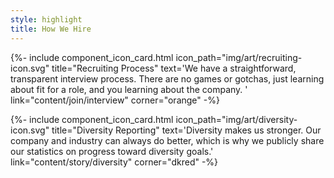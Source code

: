 ```yaml
---
style: highlight
title: How We Hire
---
```


<div class="row mx-auto text-center">

{%- include component_icon_card.html 
icon_path="img/art/recruiting-icon.svg"
title="Recruiting Process"
text='We have a straightforward, transparent interview process. There are no games or gotchas, just learning about fit for a role, and you learning about the company. ' 
link="content/join/interview"
corner="orange" -%}

{%- include component_icon_card.html 
icon_path="img/art/diversity-icon.svg"
title="Diversity Reporting"
text='Diversity makes us stronger. Our company and industry can always do better, which is why we publicly share our statistics on progress toward diversity goals.'
link="content/story/diversity"
corner="dkred" -%}

</div>
